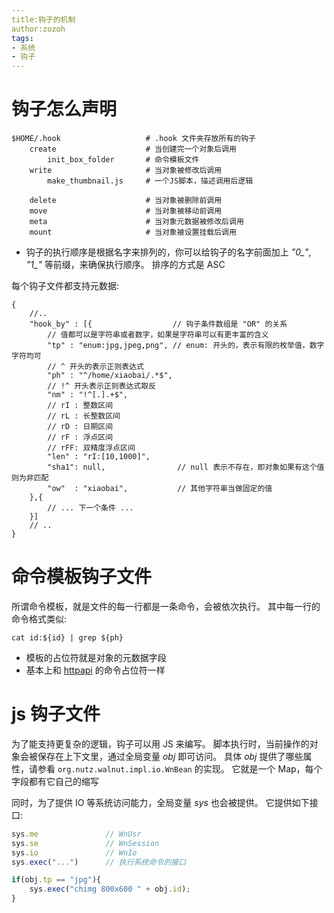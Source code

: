 ```yaml
---
title:钩子的机制
author:zozoh
tags:
- 系统
- 钩子
---
```


# 钩子怎么声明

```
$HOME/.hook                   # .hook 文件夹存放所有的钩子
    create                    # 当创建完一个对象后调用
        init_box_folder       # 命令模板文件
    write                     # 当对象被修改后调用
        make_thumbnail.js     # 一个JS脚本，描述调用后逻辑

    delete                    # 当对象被删除前调用
    move                      # 当对象被移动前调用
    meta                      # 当对象元数据被修改后调用
    mount                     # 当对象被设置挂载后调用
```

* 钩子的执行顺序是根据名字来排列的，你可以给钩子的名字前面加上 *"0_"*, *"1_"* 等前缀，来确保执行顺序。 排序的方式是 ASC

每个钩子文件都支持元数据:

```
{
    //..
    "hook_by" : [{                  // 钩子条件数组是 "OR" 的关系
        // 值都可以是字符串或者数字，如果是字符串可以有更丰富的含义
        "tp" : "enum:jpg,jpeg,png", // enum: 开头的，表示有限的枚举值，数字字符均可
        // ^ 开头的表示正则表达式
        "ph" : "^/home/xiaobai/.*$",
        // !^ 开头表示正则表达式取反
        "nm" : "!^[.].+$",
        // rI : 整数区间
        // rL : 长整数区间
        // rD : 日期区间
        // rF : 浮点区间
        // rFF: 双精度浮点区间 
        "len" : "rI:[10,1000]", 
        "sha1": null,                // null 表示不存在，即对象如果有这个值则为非匹配
        "ow"  : "xiaobai",           // 其他字符串当做固定的值
    },{
        // ... 下一个条件 ...
    }]
    // ..
}
```

# 命令模板钩子文件

所谓命令模板，就是文件的每一行都是一条命令，会被依次执行。
其中每一行的命令格式类似:

```
cat id:${id} | grep ${ph}
```

* 模板的占位符就是对象的元数据字段
* 基本上和 [httpapi](httpapi.md) 的命令占位符一样

# js 钩子文件

为了能支持更复杂的逻辑，钩子可以用 JS 来编写。
脚本执行时，当前操作的对象会被保存在上下文里，通过全局变量 *obj* 即可访问。
具体 *obj* 提供了哪些属性，请参看 `org.nutz.walnut.impl.io.WnBean` 的实现。
它就是一个 Map，每个字段都有它自己的缩写

同时，为了提供 IO 等系统访问能力，全局变量 *sys* 也会被提供。 它提供如下接口:

```js
sys.me               // WnUsr
sys.se               // WnSession
sys.io               // WnIo
sys.exec("...")      // 执行系统命令的接口
```

```js
if(obj.tp == "jpg"){
    sys.exec("chimg 800x600 " + obj.id);
}
```











